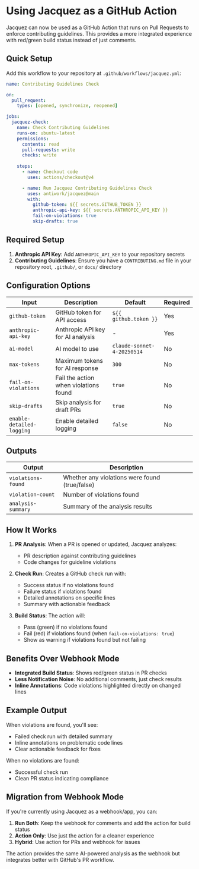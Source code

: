 # Using Jacquez as a GitHub Action

Jacquez can now be used as a GitHub Action that runs on Pull Requests to enforce contributing guidelines. This provides a more integrated experience with red/green build status instead of just comments.

## Quick Setup

Add this workflow to your repository at `.github/workflows/jacquez.yml`:

```yaml
name: Contributing Guidelines Check

on:
  pull_request:
    types: [opened, synchronize, reopened]

jobs:
  jacquez-check:
    name: Check Contributing Guidelines
    runs-on: ubuntu-latest
    permissions:
      contents: read
      pull-requests: write
      checks: write
    
    steps:
      - name: Checkout code
        uses: actions/checkout@v4

      - name: Run Jacquez Contributing Guidelines Check
        uses: antiwork/jacquez@main
        with:
          github-token: ${{ secrets.GITHUB_TOKEN }}
          anthropic-api-key: ${{ secrets.ANTHROPIC_API_KEY }}
          fail-on-violations: true
          skip-drafts: true
```

## Required Setup

1. **Anthropic API Key**: Add `ANTHROPIC_API_KEY` to your repository secrets
2. **Contributing Guidelines**: Ensure you have a `CONTRIBUTING.md` file in your repository root, `.github/`, or `docs/` directory

## Configuration Options

| Input | Description | Default | Required |
|-------|-------------|---------|----------|
| `github-token` | GitHub token for API access | `${{ github.token }}` | Yes |
| `anthropic-api-key` | Anthropic API key for AI analysis | - | Yes |
| `ai-model` | AI model to use | `claude-sonnet-4-20250514` | No |
| `max-tokens` | Maximum tokens for AI response | `300` | No |
| `fail-on-violations` | Fail the action when violations found | `true` | No |
| `skip-drafts` | Skip analysis for draft PRs | `true` | No |
| `enable-detailed-logging` | Enable detailed logging | `false` | No |

## Outputs

| Output | Description |
|--------|-------------|
| `violations-found` | Whether any violations were found (true/false) |
| `violation-count` | Number of violations found |
| `analysis-summary` | Summary of the analysis results |

## How It Works

1. **PR Analysis**: When a PR is opened or updated, Jacquez analyzes:
   - PR description against contributing guidelines
   - Code changes for guideline violations

2. **Check Run**: Creates a GitHub check run with:
   - Success status if no violations found
   - Failure status if violations found
   - Detailed annotations on specific lines
   - Summary with actionable feedback

3. **Build Status**: The action will:
   - Pass (green) if no violations found
   - Fail (red) if violations found (when `fail-on-violations: true`)
   - Show as warning if violations found but not failing

## Benefits Over Webhook Mode

- **Integrated Build Status**: Shows red/green status in PR checks
- **Less Notification Noise**: No additional comments, just check results
- **Inline Annotations**: Code violations highlighted directly on changed lines

## Example Output

When violations are found, you'll see:
- Failed check run with detailed summary
- Inline annotations on problematic code lines
- Clear actionable feedback for fixes

When no violations are found:
- Successful check run
- Clean PR status indicating compliance

## Migration from Webhook Mode

If you're currently using Jacquez as a webhook/app, you can:

1. **Run Both**: Keep the webhook for comments and add the action for build status
2. **Action Only**: Use just the action for a cleaner experience
3. **Hybrid**: Use action for PRs and webhook for issues

The action provides the same AI-powered analysis as the webhook but integrates better with GitHub's PR workflow.
